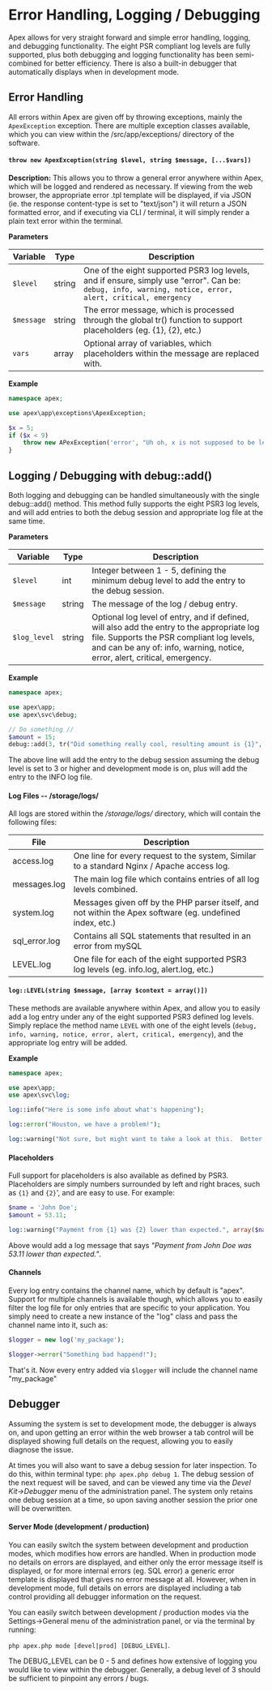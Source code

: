 
# Error Handling, Logging / Debugging

Apex allows for very straight forward and simple error handling, logging, and debugging functionality.  The
eight PSR compliant log levels are fully supported, plus both debugging and logging functionality has been
semi-combined for better efficiency.  There is also a built-in debugger that automatically displays when in
development mode.


## Error Handling

All errors within Apex are given off by throwing exceptions, mainly the `ApexException` exception.  There are
multiple exception classes available, which you can view within the /src/app/exceptions/ directory of the
software.


#### `throw new ApexException(string $level, string $message, [...$vars])`

**Description:** This allows you to throw a general error anywhere within Apex, which will be logged and
rendered as necessary.  If viewing from the web browser, the appropriate error .tpl template will be
displayed, if via JSON (ie. the response content-type is set to "text/json") it will return a JSON formatted
error, and if executing via CLI / terminal, it will simply render a plain text error within the terminal.

**Parameters**

Variable | Type | Description 
------------- |------------- |------------- 
`$level` | string | One of the eight supported PSR3 log levels, and if ensure, simply use "error". Can be: `debug, info, warning, notice, error, alert, critical, emergency`
`$message` | string | The error message, which is processed through the global tr() function to support placeholders (eg. {1}, {2}, etc.)
`vars` | array | Optional array of variables, which placeholders within the message are replaced with.

**Example**

~~~php
namespace apex;

use apex\app\exceptions\ApexException;

$x = 5;
if ($x < 9)
    throw new APexException('error', "Uh oh, x is not supposed to be less than 9, but is {1}", $x);
}
~~~


## Logging / Debugging with debug::add()

Both logging and debugging can be handled simultaneously with the single
debug::add() method.  This method fully supports the eight PSR3 log levels, and will add entries to both the debug session and appropriate log file
at the same time.

**Parameters**

Variable | Type | Description 
------------- |------------- |------------- 
`$level` | int | Integer between 1 - 5, defining the minimum debug level to add the entry to the debug session. 
`$message` | string | The message of the log / debug entry. 
`$log_level` | string | Optional log level of entry, and if defined, will also add the entry to the appropriate log file.  Supports the PSR compliant log levels, and can be any of: info, warning, notice, error, alert, critical, emergency.

**Example**

~~~php
namespace apex;

use apex\app;
use apex\svc\debug;

// Do something //
$amount = 15;
debug::add(3, tr("Did something really cool, resulting amount is {1}", $amount), 'info');
~~~

The above line will add the entry to the debug session assuming the debug level is set to 3 or higher and
development mode is on, plus will add the entry to the INFO log file.


#### Log Files -- /storage/logs/

All logs are stored within the */storage/logs/* directory, which will contain the following files:

File | Description 
------------- |------------- 
access.log | One line for every request to the system, Similar  to a standard Nginx / Apache access log. 
messages.log | The main log file which contains entries of all log levels combined.
system.log | Messages given off by the PHP parser itself, and not within the Apex software (eg. undefined index, etc.) 
sql_error.log | Contains all SQL statements that resulted in an error from mySQL 
LEVEL.log | One file for each of the eight supported PSR3 log levels (eg. info.log, alert.log, etc.)


#### `log::LEVEL(string $message, [array $context = array()])`

These methods are available anywhere within Apex, and allow you to easily add a log entry under any of the
eight supported PSR3 defined log levels.  Simply replace the method name `LEVEL` with one of the eight levels
(`debug, info, warning, notice, error, alert, critical, emergency`), and the appropriate log entry will be
added.

**Example**

~~~php
namespace apex;

use apex\app;
use apex\svc\log;

log::info("Here is some info about what's happening");

log::error("Houston, we have a problem!");

log::warning("Not sure, but might want to take a look at this.  Better log it just in case");

~~~


#### Placeholders

Full support for placeholders is also available as defined by PSR3.  Placeholders are simply numbers surrounded by left and right braces, such as `{1}` and `{2}`', and are easy to use.  For example:

~~~php
$name = 'John Doe';
$amount = 53.11;

log::warning("Payment from {1} was {2} lower than expected.", array($name, $amount));
~~~

Above would add a log message that says *"Payment from John Doe was 53.11 lower than expected."*.


#### Channels

Every log entry contains the channel name, which by default is "apex".  Support for multiple channels is
available though, which allows you to easily filter the log file for only entries that are specific to your
application.  You simply need to create a new instance of the "log" class and pass the channel name into it,
such as:

~~~php
$logger = new log('my_package');

$logger->error("Something bad happend!");
~~~

That's it.  Now every entry added via `$logger` will include the channel name "my_package"


## Debugger

Assuming the system is set to development mode, the debugger is always on,  and upon getting an error within
the web browser a tab control will be displayed showing full details on the request, allowing you to easily
diagnose the issue.

At times you will also want to save a debug session for later inspection.  To do this, within terminal type:
`php apex.php debug 1`.  The debug session of the next request will be saved, and can be viewed any time via
the *Devel Kit-&gt;Debugger* menu of the administration panel.  The system only retains one debug session at a
time, so upon saving another session the prior one will be overwritten.


#### Server Mode (development / production)

You can easily switch the system between development and production modes, which modifies how errors are
handled.  When in production mode no details on errors are displayed, and either only the error message itself
is displayed, or for more internal errors (eg. SQL error) a generic error template is displayed that gives no
error message at all.  However, when in development mode, full details on errors are displayed including a tab
control providing all debugger information on the request.

You can easily switch between development / production modes via the Settings->General menu of the
administration panel, or via the terminal by running:

`php apex.php mode [devel|prod] [DEBUG_LEVEL]`.

The DEBUG_LEVEL can be 0 - 5 and defines how extensive of logging you would like to view within the debugger.
Generally, a debug level of 3 should be sufficient to pinpoint any errors / bugs.





